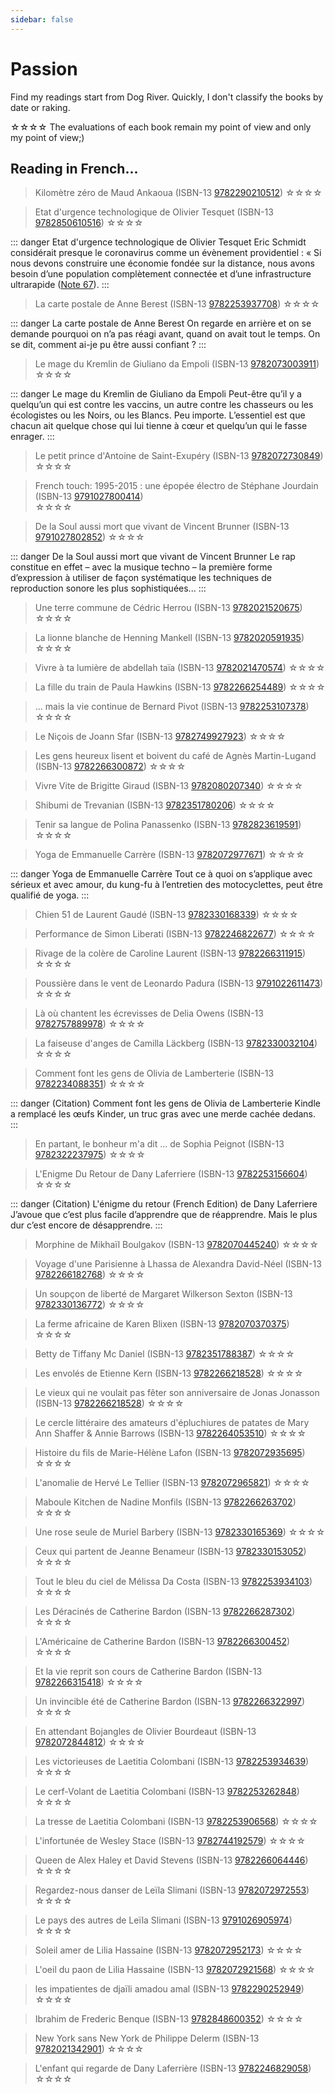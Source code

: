 ```yaml
---
sidebar: false
---
```


# Passion

Find my readings start from Dog River.
Quickly, I don't classify the books by date or raking.

<span class="rating">☆</span><span class="rating">☆</span><span class="rating">☆</span><span class="rating">☆</span>
The evaluations of each book remain my point of view and only my point of view;)

## Reading in French...

>  Kilomètre zéro de Maud Ankaoua (ISBN-13 [9782290210512](https://www.isbndb.com/book/9782290210512)) 
<span class="rating">☆</span><span class="rating">☆</span><span>☆</span><span>☆</span> 

>  Etat d'urgence technologique de Olivier Tesquet (ISBN-13 [9782850610516](https://www.isbndb.com/book/9782850610516)) 
<span class="rating">☆</span><span class="rating">☆</span><span class="rating">☆</span><span class="rating">☆</span> 

::: danger Etat d'urgence technologique de Olivier Tesquet
Eric Schmidt considérait presque le coronavirus comme un évènement providentiel : « Si nous devons construire une économie fondée sur la distance, nous avons besoin d’une population complètement connectée et d’une infrastructure ultrarapide ([Note 67](https://www.wsj.com/articles/a-real-digital-infrastructure-at-last-11585313825)).
:::

>  La carte postale de Anne Berest (ISBN-13 [9782253937708](https://www.isbndb.com/book/9782253937708)) 
<span class="rating">☆</span><span class="rating">☆</span><span class="rating">☆</span><span class="rating">☆</span> 

::: danger La carte postale de Anne Berest
On regarde en arrière et on se demande pourquoi on n’a pas réagi avant, quand on avait tout le temps. On se dit, comment ai-je pu être aussi confiant ?
:::

>  Le mage du Kremlin de Giuliano da Empoli (ISBN-13 [9782073003911](https://www.isbndb.com/book/9782073003911)) 
<span class="rating">☆</span><span class="rating">☆</span><span class="rating">☆</span><span class="rating">☆</span> 

::: danger Le mage du Kremlin de Giuliano da Empoli
Peut-être qu’il y a quelqu’un qui est contre les vaccins, un autre contre les chasseurs ou les écologistes ou les Noirs, ou les Blancs. Peu importe. L’essentiel est que chacun ait quelque chose qui lui tienne à cœur et quelqu’un qui le fasse enrager.
:::

>  Le petit prince d'Antoine de Saint-Exupéry (ISBN-13 [9782072730849](https://www.isbndb.com/book/9782072730849)) 
<span class="rating">☆</span><span class="rating">☆</span><span class="rating">☆</span><span class="rating">☆</span> 

>  French touch: 1995-2015 : une épopée électro de Stéphane Jourdain (ISBN-13 [9791027800414](https://www.isbndb.com/book/9791027800414))  
<span class="rating">☆</span><span class="rating">☆</span><span class="rating">☆</span><span class="rating">☆</span> 

>  De la Soul aussi mort que vivant de Vincent Brunner (ISBN-13 [9791027802852](https://www.isbndb.com/book/9791027802852)) 
<span class="rating">☆</span><span class="rating">☆</span><span class="rating">☆</span><span class="rating">☆</span> 

::: danger De la Soul aussi mort que vivant de Vincent Brunner
 Le rap constitue en effet – avec la musique techno – la première forme d’expression à utiliser de façon systématique les techniques de reproduction sonore les plus sophistiquées...
:::

>  Une terre commune de Cédric Herrou (ISBN-13 [9782021520675](https://www.isbndb.com/book/9782021520675)) 
<span class="rating">☆</span><span class="rating">☆</span><span>☆</span><span>☆</span>

>  La lionne blanche de Henning Mankell (ISBN-13 [9782020591935](https://www.isbndb.com/book/9782020591935)) 
<span class="rating">☆</span><span class="rating">☆</span><span>☆</span><span>☆</span>

>  Vivre à ta lumière de abdellah taïa (ISBN-13 [9782021470574](https://isbndb.com/book/9782021470574)) 
<span class="rating">☆</span><span class="rating">☆</span><span>☆</span><span>☆</span>

>  La fille du train de Paula Hawkins (ISBN-13 [9782266254489](https://isbndb.com/book/9782266254489)) 
<span class="rating">☆</span><span class="rating">☆</span><span class="rating">☆</span><span>☆</span>

>  ... mais la vie continue de Bernard Pivot (ISBN-13 [9782253107378](https://isbndb.com/book/9782253107378)) 
<span class="rating">☆</span><span class="rating">☆</span><span class="rating">☆</span><span class="rating">☆</span>

>  Le Niçois de Joann Sfar (ISBN-13 [9782749927923](https://isbndb.com/book/9782749927923)) 
<span class="rating">☆</span><span class="rating">☆</span><span>☆</span><span>☆</span>

>  Les gens heureux lisent et boivent du café de Agnès Martin-Lugand (ISBN-13 [9782266300872](https://isbndb.com/book/9782266300872)) 
<span class="rating">☆</span><span class="rating">☆</span><span class="rating">☆</span><span>☆</span>

>  Vivre Vite de Brigitte Giraud  (ISBN-13 [9782080207340](https://isbndb.com/book/9782080207340)) 
<span class="rating">☆</span><span class="rating">☆</span><span class="rating">☆</span><span class="rating">☆</span>

>  Shibumi de Trevanian  (ISBN-13 [9782351780206](https://isbndb.com/book/9782351780206)) 
<span class="rating">☆</span><span class="rating">☆</span><span class="rating">☆</span><span class="rating">☆</span>

>  Tenir sa langue de Polina Panassenko  (ISBN-13 [9782823619591](https://isbndb.com/book/9782823619591)) 
<span class="rating">☆</span><span class="rating">☆</span><span class="rating">☆</span><span class="rating">☆</span>

>  Yoga de Emmanuelle Carrère (ISBN-13 [9782072977671](https://isbndb.com/book/9782072977671)) 
<span class="rating">☆</span><span class="rating">☆</span><span class="rating">☆</span><span class="rating">☆</span>

::: danger Yoga de Emmanuelle Carrère
Tout ce à quoi on s’applique avec sérieux et avec amour, du kung-fu à l’entretien des motocyclettes, peut être qualifié de yoga.
:::

>  Chien 51 de Laurent Gaudé (ISBN-13 [9782330168339](https://isbndb.com/book/9782330168339)) 
<span class="rating">☆</span><span class="rating">☆</span><span class="rating">☆</span><span class="rating">☆</span>

>  Performance de Simon Liberati (ISBN-13 [9782246822677](https://isbndb.com/book/9782246822677))
<span class="rating">☆</span><span class="rating">☆</span><span class="rating">☆</span><span>☆</span>

>  Rivage de la colère de Caroline Laurent (ISBN-13 [9782266311915](https://isbndb.com/book/9782266311915))
<span class="rating">☆</span><span class="rating">☆</span><span>☆</span><span>☆</span>

>  Poussière dans le vent de Leonardo Padura (ISBN-13 [9791022611473](https://isbndb.com/book/9791022611473))
<span class="rating">☆</span><span class="rating">☆</span><span>☆</span><span>☆</span>

>  Là où chantent les écrevisses de Delia Owens (ISBN-13 [9782757889978](https://isbndb.com/book/9782757889978))
<span class="rating">☆</span><span class="rating">☆</span><span class="rating">☆</span><span class="rating">☆</span>

>  La faiseuse d'anges de Camilla Läckberg (ISBN-13 [9782330032104](https://isbndb.com/book/9782330032104))
<span class="rating">☆</span><span>☆</span><span>☆</span><span>☆</span>

>  Comment font les gens de Olivia de Lamberterie (ISBN-13 [9782234088351](https://isbndb.com/book/9782234088351)) 
<span class="rating">☆</span><span class="rating">☆</span><span>☆</span><span>☆</span>

::: danger (Citation) Comment font les gens de Olivia de Lamberterie
Kindle a remplacé les œufs Kinder, un truc gras avec une merde cachée dedans.
:::

>  En partant, le bonheur m'a dit ... de Sophia Peignot (ISBN-13 [9782322237975](https://isbndb.com/book/9782322237975))
<span class="rating">☆</span><span class="rating">☆</span><span>☆</span><span>☆</span>

>  L'Enigme Du Retour de Dany Laferriere (ISBN-13 [9782253156604](https://isbndb.com/book/9782253156604))
<span class="rating">☆</span><span class="rating">☆</span><span class="rating">☆</span><span class="rating">☆</span>

::: danger (Citation) L'énigme du retour (French Edition) de Dany Laferriere
J’avoue que c’est plus facile d’apprendre que de réapprendre. Mais le plus dur c’est encore de désapprendre.
:::

>  Morphine de Mikhaïl Boulgakov (ISBN-13 [9782070445240](https://isbndb.com/book/9782070445240))
<span class="rating">☆</span><span class="rating">☆</span><span class="rating">☆</span><span class="rating">☆</span>

>  Voyage d'une Parisienne à Lhassa de Alexandra David-Néel (ISBN-13 [9782266182768](https://isbndb.com/book/9782266182768))
<span class="rating">☆</span><span class="rating">☆</span><span class="rating">☆</span><span>☆</span>

>  Un soupçon de liberté de Margaret Wilkerson Sexton (ISBN-13 [9782330136772](https://isbndb.com/book/9782330136772))
<span class="rating">☆</span><span class="rating">☆</span><span class="rating">☆</span><span>☆</span>

>  La ferme africaine de Karen Blixen (ISBN-13 [9782070370375](https://isbndb.com/book/9782070370375))
<span class="rating">☆</span><span class="rating">☆</span><span class="rating">☆</span><span class="rating">☆</span>

>  Betty de Tiffany Mc Daniel (ISBN-13 [9782351788387](https://isbndb.com/book/9782351788387))
<span class="rating">☆</span><span class="rating">☆</span><span class="rating">☆</span><span class="rating">☆</span>

>  Les envolés de Etienne Kern (ISBN-13 [9782266218528](https://isbndb.com/book/9782072920820))
<span class="rating">☆</span><span class="rating">☆</span><span class="rating">☆</span><span class="rating">☆</span>

>  Le vieux qui ne voulait pas fêter son anniversaire de Jonas Jonasson (ISBN-13 [9782266218528](https://isbndb.com/book/9782266218528))
<span class="rating">☆</span><span class="rating">☆</span><span class="rating">☆</span><span class="rating">☆</span>

>  Le cercle littéraire des amateurs d'épluchiures de patates de Mary Ann Shaffer & Annie Barrows (ISBN-13 [9782264053510](https://isbndb.com/book/9782264053510))
<span class="rating">☆</span><span class="rating">☆</span><span class="rating">☆</span><span class="rating">☆</span>

>  Histoire du fils de Marie-Hélène Lafon (ISBN-13 [9782072935695](https://isbndb.com/book/9782072935695))
<span class="rating">☆</span><span>☆</span><span>☆</span><span>☆</span>

>  L'anomalie de Hervé Le Tellier (ISBN-13 [9782072965821](https://isbndb.com/book/9782072965821))
<span class="rating">☆</span><span class="rating">☆</span><span class="rating">☆</span><span class="rating">☆</span>

>  Maboule Kitchen de Nadine Monfils (ISBN-13 [9782266263702](https://isbndb.com/book/9782266263702))
<span class="rating">☆</span><span class="rating">☆</span><span class="rating">☆</span><span>☆</span>

>  Une rose seule de Muriel Barbery (ISBN-13 [9782330165369](https://isbndb.com/book/9782330165369))
<span class="rating">☆</span><span>☆</span><span>☆</span><span>☆</span>

>  Ceux qui partent de Jeanne Benameur (ISBN-13 [9782330153052](https://isbndb.com/book/9782330153052))
<span class="rating">☆</span><span>☆</span><span>☆</span><span>☆</span>

>  Tout le bleu du ciel de Mélissa Da Costa (ISBN-13 [9782253934103](https://isbndb.com/book/9782253934103))
<span class="rating">☆</span><span class="rating">☆</span><span class="rating">☆</span><span class="rating">☆</span>

>  Les Déracinés de Catherine Bardon (ISBN-13 [9782266287302](https://isbndb.com/book/9782266287302))
<span class="rating">☆</span><span class="rating">☆</span><span class="rating">☆</span><span class="rating">☆</span>

>  L'Américaine de Catherine Bardon (ISBN-13 [9782266300452](https://isbndb.com/book/9782266300452))
<span class="rating">☆</span><span class="rating">☆</span><span class="rating">☆</span><span class="rating">☆</span>

>  Et la vie reprit son cours de Catherine Bardon (ISBN-13 [9782266315418](https://isbndb.com/book/9782266315418))
<span class="rating">☆</span><span class="rating">☆</span><span class="rating">☆</span><span class="rating">☆</span>

>  Un invincible été de Catherine Bardon (ISBN-13 [9782266322997](https://isbndb.com/book/9782266322997))
<span class="rating">☆</span><span class="rating">☆</span><span class="rating">☆</span><span class="rating">☆</span>

>  En attendant Bojangles de Olivier Bourdeaut (ISBN-13 [9782072844812](https://isbndb.com/book/9782072844812))
<span class="rating">☆</span><span class="rating">☆</span><span class="rating">☆</span><span class="rating">☆</span>

>  Les victorieuses de Laetitia Colombani (ISBN-13 [9782253934639](https://isbndb.com/book/9782253934639))
<span class="rating">☆</span><span class="rating">☆</span><span class="rating">☆</span><span class="rating">☆</span>

>  Le cerf-Volant de Laetitia Colombani (ISBN-13 [9782253262848](https://isbndb.com/book/9782253262848))
<span class="rating">☆</span><span class="rating">☆</span><span class="rating">☆</span><span class="rating">☆</span>

>  La tresse de Laetitia Colombani (ISBN-13 [9782253906568](https://isbndb.com/book/9782253906568))
<span class="rating">☆</span><span class="rating">☆</span><span class="rating">☆</span><span class="rating">☆</span>

>  L'infortunée de Wesley Stace (ISBN-13 [9782744192579](https://isbndb.com/book/9782744192579))
<span class="rating">☆</span><span class="rating">☆</span><span>☆</span><span>☆</span>

>  Queen de Alex Haley et David Stevens (ISBN-13 [9782266064446](https://isbndb.com/book/9782266064446))
<span class="rating">☆</span><span class="rating">☆</span><span class="rating">☆</span><span class="rating">☆</span>

>  Regardez-nous danser de Leïla Slimani (ISBN-13 [9782072972553](https://isbndb.com/book/9782072972553))
<span class="rating">☆</span><span class="rating">☆</span><span class="rating">☆</span><span>☆</span>

>  Le pays des autres de Leïla Slimani (ISBN-13 [9791026905974](https://isbndb.com/book/9791026905974))
<span class="rating">☆</span><span class="rating">☆</span><span class="rating">☆</span><span>☆</span>

>  Soleil amer de Lilia Hassaine (ISBN-13 [9782072952173](https://isbndb.com/book/9782072952173))
<span class="rating">☆</span><span class="rating">☆</span><span class="rating">☆</span><span class="rating">☆</span>

>  L'oeil du paon de Lilia Hassaine (ISBN-13 [9782072921568](https://isbndb.com/book/9782072921568))
<span class="rating">☆</span><span class="rating">☆</span><span class="rating">☆</span><span class="rating">☆</span>

>  les impatientes de djaïli amadou amal (ISBN-13 [9782290252949](https://isbndb.com/book/9782290252949))
<span class="rating">☆</span><span class="rating">☆</span><span class="rating">☆</span><span class="rating">☆</span>

>  Ibrahim de Frederic Benque (ISBN-13 [9782848600352](https://isbndb.com/book/9782848600352))
<span class="rating">☆</span><span class="rating">☆</span><span class="rating">☆</span><span>☆</span>

>  New York sans New York de Philippe Delerm (ISBN-13 [9782021342901](https://isbndb.com/book/9782021342901))
<span class="rating">☆</span><span class="rating">☆</span><span class="rating">☆</span><span class="rating">☆</span>

>  L'enfant qui regarde de Dany Laferrière (ISBN-13 [9782246829058](https://isbndb.com/book/9782246829058))
<span class="rating">☆</span><span class="rating">☆</span><span class="rating">☆</span><span class="rating">☆</span>
